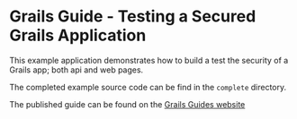 # Grails Guide - Testing a Secured Grails Application

This example application demonstrates how to build a test the security of a Grails app; both api and web pages. 

The completed example source code can be find in the `complete` directory.

The published guide can be found on the [Grails Guides website](http://guides.grails.org/grails-test-security/guide/index.html)
